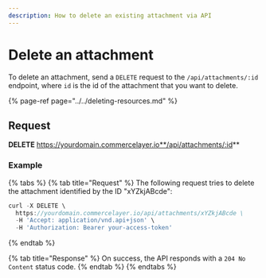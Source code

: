 ```yaml
---
description: How to delete an existing attachment via API
---
```


# Delete an attachment

To delete an attachment, send a `DELETE` request to the `/api/attachments/:id` endpoint, where `id` is the id of the attachment that you want to delete.

{% page-ref page="../../deleting-resources.md" %}

## Request

**DELETE** https://yourdomain.commercelayer.io**/api/attachments/:id**

### Example

{% tabs %}
{% tab title="Request" %}
The following request tries to delete the attachment identified by the ID "xYZkjABcde":

```javascript
curl -X DELETE \
  https://yourdomain.commercelayer.io/api/attachments/xYZkjABcde \
  -H 'Accept: application/vnd.api+json' \
  -H 'Authorization: Bearer your-access-token'
```
{% endtab %}

{% tab title="Response" %}
On success, the API responds with a `204 No Content` status code.
{% endtab %}
{% endtabs %}

